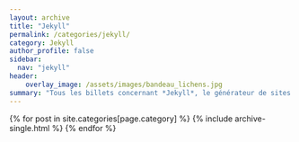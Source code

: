 ```yaml
---
layout: archive
title: "Jekyll"
permalink: /categories/jekyll/
category: Jekyll
author_profile: false
sidebar:
  nav: "jekyll"
header:
    overlay_image: /assets/images/bandeau_lichens.jpg
summary: "Tous les billets concernant *Jekyll*, le générateur de sites statiques diffusé par Github..."  
---
```


{% for post in site.categories[page.category] %}
  {% include archive-single.html %}
{% endfor %}
